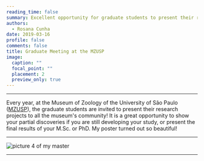 ```yaml
--- 
reading_time: false
summary: Excellent opportunity for graduate students to present their research projects
authors:
  - Rosana Cunha
date: 2019-03-16
profile: false
comments: false
title: Graduate Meeting at the MZUSP
image:
  caption: ""
  focal_point: ""
  placement: 2
  preview_only: true
---
```

---

Every year, at the Museum of Zoology of the University of São Paulo ([MZUSP](https://www.mz.usp.br)), the graduate students are invited to present their research projects to all the museum's community! It is a great opportunity to show your partial discoveries if you are still developing your study, or present the final results of your M.Sc. or PhD. My poster turned out so beautiful!

---
![picture 4 of my master](https://raw.githubusercontent.com/rosanafcunha/rosanafcunha/master/content/post/getting-started/3.jpg "mzusp")

---
